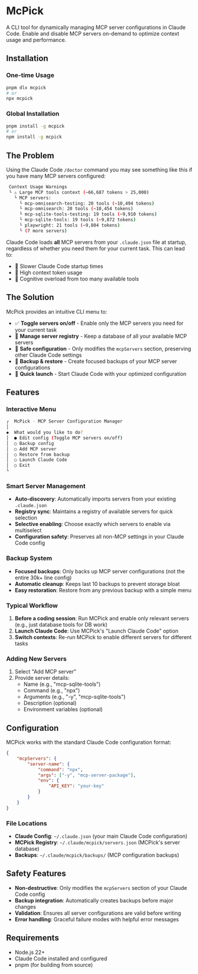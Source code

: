 # McPick

A CLI tool for dynamically managing MCP server configurations in
Claude Code. Enable and disable MCP servers on-demand to optimize
context usage and performance.

## Installation

### One-time Usage

```bash
pnpm dlx mcpick
# or
npx mcpick
```

### Global Installation

```bash
pnpm install -g mcpick
# or
npm install -g mcpick
```

## The Problem

Using the Claude Code `/doctor` command you may see something like
this if you have many MCP servers configured:

```bash
 Context Usage Warnings
 └ ⚠ Large MCP tools context (~66,687 tokens > 25,000)
   └ MCP servers:
     └ mcp-omnisearch-testing: 20 tools (~10,494 tokens)
     └ mcp-omnisearch: 20 tools (~10,454 tokens)
     └ mcp-sqlite-tools-testing: 19 tools (~9,910 tokens)
     └ mcp-sqlite-tools: 19 tools (~9,872 tokens)
     └ playwright: 21 tools (~9,804 tokens)
     └ (7 more servers)
```

Claude Code loads **all** MCP servers from your `.claude.json` file at
startup, regardless of whether you need them for your current task.
This can lead to:

- 🐌 Slower Claude Code startup times
- 💾 High context token usage
- 🧠 Cognitive overload from too many available tools

## The Solution

McPick provides an intuitive CLI menu to:

- ✅ **Toggle servers on/off** - Enable only the MCP servers you need
  for your current task
- 📁 **Manage server registry** - Keep a database of all your
  available MCP servers
- 🔄 **Safe configuration** - Only modifies the `mcpServers` section,
  preserving other Claude Code settings
- 💾 **Backup & restore** - Create focused backups of your MCP server
  configurations
- 🚀 **Quick launch** - Start Claude Code with your optimized
  configuration

## Features

### Interactive Menu

```bash
┌  McPick - MCP Server Configuration Manager
│
◆  What would you like to do?
│  ● Edit config (Toggle MCP servers on/off)
│  ○ Backup config
│  ○ Add MCP server
│  ○ Restore from backup
│  ○ Launch Claude Code
│  ○ Exit
└
```

### Smart Server Management

- **Auto-discovery**: Automatically imports servers from your existing
  `.claude.json`
- **Registry sync**: Maintains a registry of available servers for
  quick selection
- **Selective enabling**: Choose exactly which servers to enable via
  multiselect
- **Configuration safety**: Preserves all non-MCP settings in your
  Claude Code config

### Backup System

- **Focused backups**: Only backs up MCP server configurations (not
  the entire 30k+ line config)
- **Automatic cleanup**: Keeps last 10 backups to prevent storage
  bloat
- **Easy restoration**: Restore from any previous backup with a simple
  menu

### Typical Workflow

1. **Before a coding session**: Run MCPick and enable only relevant
   servers (e.g., just database tools for DB work)
2. **Launch Claude Code**: Use MCPick's "Launch Claude Code" option
3. **Switch contexts**: Re-run MCPick to enable different servers for
   different tasks

### Adding New Servers

1. Select "Add MCP server"
2. Provide server details:
   - Name (e.g., "mcp-sqlite-tools")
   - Command (e.g., "npx")
   - Arguments (e.g., "-y", "mcp-sqlite-tools")
   - Description (optional)
   - Environment variables (optional)

## Configuration

MCPick works with the standard Claude Code configuration format:

```json
{
	"mcpServers": {
		"server-name": {
			"command": "npx",
			"args": ["-y", "mcp-server-package"],
			"env": {
				"API_KEY": "your-key"
			}
		}
	}
}
```

### File Locations

- **Claude Config**: `~/.claude.json` (your main Claude Code
  configuration)
- **MCPick Registry**: `~/.claude/mcpick/servers.json` (MCPick's
  server database)
- **Backups**: `~/.claude/mcpick/backups/` (MCP configuration backups)

## Safety Features

- **Non-destructive**: Only modifies the `mcpServers` section of your
  Claude Code config
- **Backup integration**: Automatically creates backups before major
  changes
- **Validation**: Ensures all server configurations are valid before
  writing
- **Error handling**: Graceful failure modes with helpful error
  messages

## Requirements

- Node.js 22+
- Claude Code installed and configured
- pnpm (for building from source)
